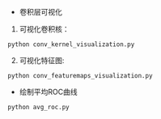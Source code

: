 * 卷积层可视化    
1. 可视化卷积核：
```shell
python conv_kernel_visualization.py 
```    

2. 可视化特征图:
```shell
python conv_featuremaps_visualization.py
```
    
* 绘制平均ROC曲线    
```shell
python avg_roc.py  
```
